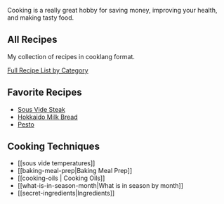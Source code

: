 Cooking is a really great hobby for saving money, improving your health, and making tasty food.

## All Recipes
My collection of recipes in cooklang format.

[Full Recipe List by Category](/recipes/)

## Favorite Recipes
- [Sous Vide Steak](/recipes/sous-vide-steak/)
- [Hokkaido Milk Bread](/recipes/milk-bread/)
- [Pesto](/recipes/pesto/)

## Cooking Techniques
- [[sous vide temperatures]]
- [[baking-meal-prep|Baking Meal Prep]]
- [[cooking-oils | Cooking Oils]]
- [[what-is-in-season-month|What is in season by month]]
- [[secret-ingredients|Ingredients]]